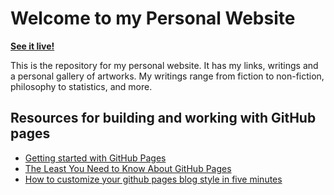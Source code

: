 # Welcome to my Personal Website
[**See it live!**](https://pranigopu.github.io/)

This is the repository for my personal website. It has my links, writings and a personal gallery of artworks. My writings range from fiction to non-fiction, philosophy to statistics, and more.

## Resources for building and working with GitHub pages
- [Getting started with GitHub Pages](https://docs.github.com/en/pages/getting-started-with-github-pages)
- [The Least You Need to Know About GitHub Pages](https://tomcam.github.io/least-github-pages)
- [How to customize your github pages blog style in five minutes](https://aregsar.com/blog/2019/how-to-customize-your-github-pages-blog-style-in-five-minutes/)